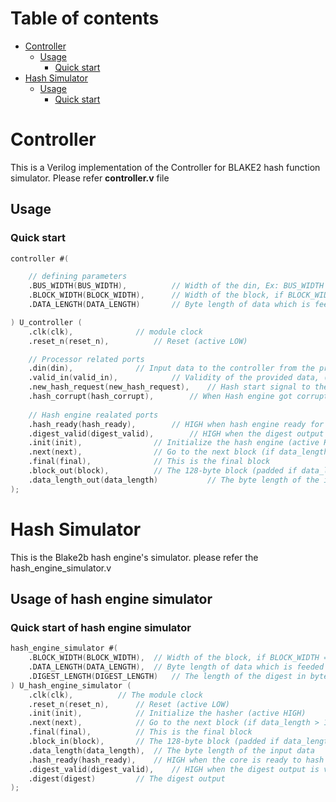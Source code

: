 Table of contents
=================

* [Controller](#controller)
  * [Usage](#usage)
    * [Quick start](#quick-start)
* [Hash Simulator](#hash-simulator)
  * [Usage](#usage-of-hash-engine-simulator)
    * [Quick start](#quick-start-of-hash-engine-simulator)




# Controller

This is a Verilog implementation of the Controller for BLAKE2 hash function simulator. Please refer <b>controller.v</b> file
## Usage

### Quick start

```verilog
controller #(

	// defining parameters
	.BUS_WIDTH(BUS_WIDTH),			// Width of the din, Ex: BUS_WIDTH = 32
	.BLOCK_WIDTH(BLOCK_WIDTH),		// Width of the block, if BLOCK_WIDTH = 1024, then 32 sets of BUS_WIDTH can fills the block
	.DATA_LENGTH(DATA_LENGTH)		// Byte length of data which is feeded to hash

) U_controller (
	.clk(clk),				// module clock
	.reset_n(reset_n),			// Reset (active LOW)

	// Processor related ports 
	.din(din),				// Input data to the controller from the processer
	.valid_in(valid_in),			// Validity of the provided data, (valid data need to be hashed, ignore invalid processer data)
	.new_hash_request(new_hash_request),	// Hash start signal to the controller
	.hash_corrupt(hash_corrupt),		// When Hash engine got corrupt this goes to HIGH.
	
	// Hash engine realated ports
	.hash_ready(hash_ready),		// HIGH when hash engine ready for hasing
	.digest_valid(digest_valid),		// HIGH when the digest output is valid
	.init(init),				// Initialize the hash engine (active HIGH)
	.next(next),				// Go to the next block (if data_length > 128 bytes)
	.final(final),				// This is the final block
	.block_out(block),			// The 128-byte block (padded if data_length < 128 bytes)
	.data_length_out(data_length)        	// The byte length of the input data  to the hash engine
);
```

# Hash Simulator

This is the Blake2b hash engine's simulator. please refer the hash_engine_simulator.v 

## Usage of hash engine simulator

### Quick start of hash engine simulator

```verilog
hash_engine_simulator #(
	.BLOCK_WIDTH(BLOCK_WIDTH),	// Width of the block, if BLOCK_WIDTH = 1024, then 32 sets of BUS_WIDTH can fills the block
	.DATA_LENGTH(DATA_LENGTH),	// Byte length of data which is feeded to hash
	.DIGEST_LENGTH(DIGEST_LENGTH)	// The length of the digest in bytes
) U_hash_engine_simulator (
	.clk(clk),			// The module clock
	.reset_n(reset_n),		// Reset (active LOW)
	.init(init),			// Initialize the hasher (active HIGH)
	.next(next),			// Go to the next block (if data_length > 128 bytes)
	.final(final),			// This is the final block
	.block_in(block),		// The 128-byte block (padded if data_length < 128 bytes)
	.data_length(data_length),	// The byte length of the input data
	.hash_ready(hash_ready),	// HIGH when the core is ready to hash
	.digest_valid(digest_valid),	// HIGH when the digest output is valid
	.digest(digest)			// The digest output
);
```
<!--

## Further reading

- https://blake2.net/
- https://tools.ietf.org/html/draft-saarinen-blake2
- https://en.wikipedia.org/wiki/BLAKE_%28hash_function%29 -->
